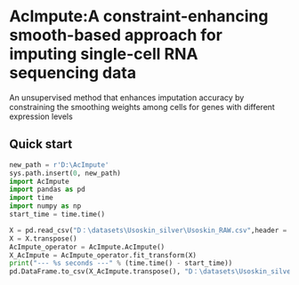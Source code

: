 # AcImpute:A constraint-enhancing smooth-based approach for imputing single-cell RNA sequencing data

 An unsupervised method that enhances imputation accuracy by constraining the smoothing weights among cells for genes with different expression levels

## Quick start

```python
new_path = r'D:\AcImpute'
sys.path.insert(0, new_path)
import AcImpute
import pandas as pd
import time
import numpy as np
start_time = time.time()

X = pd.read_csv("D：\datasets\Usoskin_silver\Usoskin_RAW.csv",header = 0,index_col=0)
X = X.transpose() 
AcImpute_operator = AcImpute.AcImpute()
X_AcImpute = AcImpute_operator.fit_transform(X)
print("--- %s seconds ---" % (time.time() - start_time))
pd.DataFrame.to_csv(X_AcImpute.transpose(), "D：\datasets\Usoskin_silver\AcImpute.csv")

